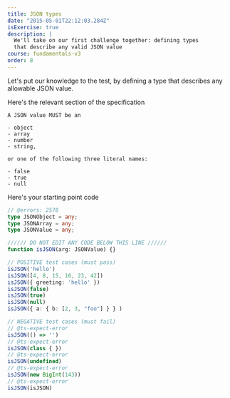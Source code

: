 ```yaml
---
title: JSON types
date: "2015-05-01T22:12:03.284Z"
isExercise: true
description: |
  We'll take on our first challenge together: defining types
  that describe any valid JSON value
course: fundamentals-v3
order: 8
---
```


Let's put our  knowledge to the test, by defining a type 
that describes any allowable JSON value.

Here's the relevant section of the specification

```
A JSON value MUST be an

- object
- array
- number
- string, 

or one of the following three literal names:

- false
- true
- null
```

Here's your starting point code

```ts twoslash
// @errors: 2578
type JSONObject = any;
type JSONArray = any;
type JSONValue = any;

////// DO NOT EDIT ANY CODE BELOW THIS LINE //////
function isJSON(arg: JSONValue) {}

// POSITIVE test cases (must pass)
isJSON('hello')
isJSON([4, 8, 15, 16, 23, 42])
isJSON({ greeting: 'hello' })
isJSON(false)
isJSON(true)
isJSON(null)
isJSON({ a: { b: [2, 3, "foo"] } } )

// NEGATIVE test cases (must fail)
// @ts-expect-error
isJSON(() => '')
// @ts-expect-error
isJSON(class { })
// @ts-expect-error
isJSON(undefined)
// @ts-expect-error
isJSON(new BigInt(143))
// @ts-expect-error
isJSON(isJSON)

```

